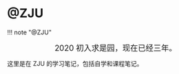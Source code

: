 # @ZJU

!!! note "@ZJU"
    <center class="noto-serif-sc" style="font-family:;font-size:18px;padding: 0 70px;">
    2020 初入求是园，现在已经三年。
    </center>

这里是在 ZJU 的学习笔记，包括自学和课程笔记。